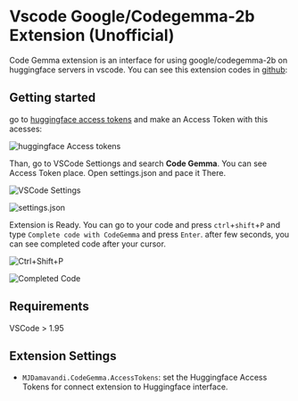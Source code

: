 # Vscode Google/Codegemma-2b Extension (Unofficial)

Code Gemma extension is an interface for using google/codegemma-2b on huggingface servers in vscode. You can see this extension codes in [github](https://github.com/mjDamavandi/CodeGemma):

## Getting started

go to [huggingface access tokens](https://huggingface.co/settings/tokens) and make an Access Token with this acesses:

![huggingface Access tokens](https://1drv.ms/i/s!AooOYhOyWg37gZ8Noy_TiD8QLujMTw?embed=1&width=1366&height=632)

Than, go to VSCode Settiongs and search **Code Gemma**. You can see Access Token place. Open settings.json and pace it There.

![VSCode Settings](https://1drv.ms/i/s!AooOYhOyWg37gZ8OubbmIMf6O1qriw?embed=1&width=1366&height=728)

![settings.json](https://1drv.ms/i/s!AooOYhOyWg37gZ8P8mDhMhkEHMomHQ?embed=1&width=1366&height=190)

Extension is Ready. You can go to your code and press `ctrl`+`shift`+`P` and type `Complete code with CodeGemma` and press `Enter`. after few seconds, you can see completed code after your cursor.

![Ctrl+Shift+P](https://1drv.ms/i/s!AooOYhOyWg37gZ8RLJJIO_CcJiKugQ?embed=1&width=1366&height=376)

![Completed Code](https://1drv.ms/i/s!AooOYhOyWg37gZ8Q4xlg_4Hz6ytpyQ?embed=1&width=1366&height=728)

## Requirements

VSCode > 1.95

## Extension Settings 

* `MJDamavandi.CodeGemma.AccessTokens`: set the Huggingface Access Tokens for connect extension to Huggingface interface.

